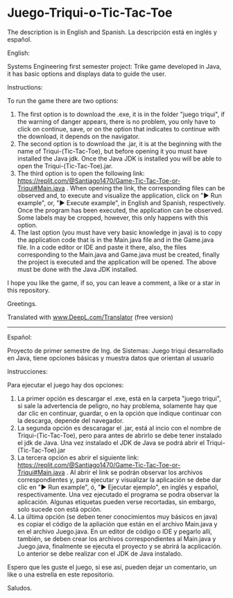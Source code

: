 # Juego-Triqui-o-Tic-Tac-Toe
The description is in English and Spanish.
La descripción está en inglés y español.


English:

Systems Engineering first semester project: Trike game developed in Java, it has basic options and displays data to guide the user.

Instructions:

To run the game there are two options:
  1.  The first option is to download the .exe, it is in the folder "juego triqui", if the warning of danger appears, there is no problem, you only have to click on continue, save, or on the option that indicates to continue with the download, it depends on the navigator.
  2.  The second option is to download the .jar, it is at the beginning with the name of Triqui-(Tic-Tac-Toe), but before opening it you must have installed the Java jdk. Once the Java JDK is installed you will be able to open the Triqui-(Tic-Tac-Toe).jar.
  3.  The third option is to open the following link: https://replit.com/@Santiago1470/Game-Tic-Tac-Toe-or-Triqui#Main.java . When opening the link, the corresponding files can be observed and, to execute and visualize the application, click on "▶ Run example", or, "▶ Execute example", in English and Spanish, respectively. Once the program has been executed, the application can be observed. Some labels may be cropped, however, this only happens with this option.
  4.  The last option (you must have very basic knowledge in java) is to copy the application code that is in the Main.java file and in the Game.java file. In a code editor or IDE and paste it there, also, the files corresponding to the Main.java and Game.java must be created, finally the project is executed and the application will be opened. The above must be done with the Java JDK installed.

I hope you like the game, if so, you can leave a comment, a like or a star in this repository.

Greetings.

Translated with www.DeepL.com/Translator (free version)

------------------------------------------------------------------------------------------------------------

Español:

Proyecto de primer semestre de Ing. de Sistemas: Juego triqui desarrollado en Java, tiene opciones básicas y muestra datos que orientan al usuario

Instrucciones:

Para ejecutar el juego hay dos opciones:
  1.  La primer opción es descargar el .exe, está en la carpeta "juego triqui", si sale la advertencia de peligro, no hay problema, solamente hay que dar clic en continuar, guardar, o en la opción que indique continuar con la descarga, depende del navegador.
  2.  La segunda opción es descaragar el .jar, está al incio con el nombre de Triqui-(Tic-Tac-Toe), pero para antes de abrirlo se debe tener instalado el jdk de Java. Una vez instalado el JDK de Java se podrá abrir el Triqui-(Tic-Tac-Toe).jar
  3.  La tercera opción es abrir el siguiente link: https://replit.com/@Santiago1470/Game-Tic-Tac-Toe-or-Triqui#Main.java . Al abrir el link se podrán observar los archivos correspondientes y, para ejecutar y visualizar la aplicación se debe dar clic en "▶ Run example", ó, "▶ Ejecutar ejemplo", en inglés y español, respectivamente. Una vez ejecutado el programa se podra observar la aplicación. Algunas etiquetas pueden verse recortadas, sin embargo, solo sucede con está opción.
  4.  La última opción (se deben tener conocimientos muy básicos en java) es copiar el código de la apliación que están en el archivo Main.java y en el archivo Juego.java. En un editor de código o IDE y pegarlo allí, también, se deben crear los archivos correspondientes al Main.java y Juego.java, finalmente se ejecuta el proyecto y se abrirá la acplicación. Lo anterior se debe realizar con el JDK de Java instalado.

Espero que les guste el juego, si ese así, pueden dejar un comentario, un like o una estrella en este repositorio.

Saludos.
